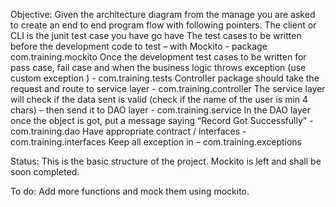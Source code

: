 Objective:
Given the architecture diagram from the manage you are asked to create an end to end program flow with following pointers. 
The client or CLI is the junit test case you have go have
The test cases to be written before the development code to test – with Mockito  - package com.training.mockito
Once the development test cases to be written for pass case, fail case and when the business logic throws exception (use custom exception )  - com.training.tests 
Controller package should take the request and route to service layer  - com.training.controller 
The service layer will check if the data sent is valid (check if the name of the user is min 4 chars) – then send it to DAO layer  - com.training.service 
In the DAO layer once the object is got, put a message saying “Record Got Successfully” -com.training.dao 
Have appropriate contract / interfaces  - com.training.interfaces 
Keep all exception in – com.training.exceptions 

Status:
This is the basic structure of the project. Mockito is left and shall be soon completed.

To do:
Add more functions and mock them using mockito.
